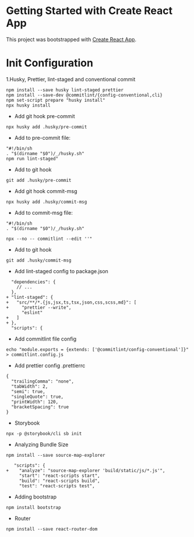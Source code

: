 # Getting Started with Create React App

This project was bootstrapped with [Create React App](https://github.com/facebook/create-react-app).

# Init Configuration

1.Husky, Prettier, lint-staged and conventional commit
```
npm install --save husky lint-staged prettier
npm install --save-dev @commitlint/{config-conventional,cli}
npm set-script prepare "husky install"
npx husky install
```

- Add git hook pre-commit

```
npx husky add .husky/pre-commit
```

- Add to pre-commit file:
```
"#!/bin/sh 
. "$(dirname "$0")/_/husky.sh"
npm run lint-staged"
```
- Add to git hook
```
git add .husky/pre-commit
```

- Add git hook commit-msg

```
npx husky add .husky/commit-msg
```

- Add to commit-msg file:
```
"#!/bin/sh
. "$(dirname "$0")/_/husky.sh"

npx --no -- commitlint --edit ''"
```
- Add to git hook
```
git add .husky/commit-msg
```
- Add lint-staged config to package.json
```
  "dependencies": {
    // ...
  },
+ "lint-staged": {
+   "src/**/*.{js,jsx,ts,tsx,json,css,scss,md}": [
+     "prettier --write",
      "eslint"
+   ]
+ },
  "scripts": {
``` 
- Add commitlint file config
```
echo "module.exports = {extends: ['@commitlint/config-conventional']}" > commitlint.config.js
```
- Add prettier config
.prettierrc
```
{
  "trailingComma": "none",
  "tabWidth": 2,
  "semi": true,
  "singleQuote": true,
  "printWidth": 120,
  "bracketSpacing": true
}

```
- Storybook
```
npx -p @storybook/cli sb init

```
- Analyzing Bundle Size
```
npm install --save source-map-explorer

   "scripts": {
+    "analyze": "source-map-explorer 'build/static/js/*.js'",
     "start": "react-scripts start",
     "build": "react-scripts build",
     "test": "react-scripts test",
```
- Adding bootstrap
```
npm install bootstrap
```
- Router
```
npm install --save react-router-dom
``` 
